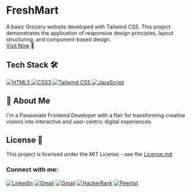 # FreshMart
A basic Grocery website developed with Tailwind CSS. This project demonstrates the application of responsive design principles, layout structuring, and component-based design.
<br>
<a href="https://freshhmart.netlify.app/">Visit Now</a> 🚀

## Tech Stack 🛠️

<a href="https://html.com/" target="_blank" rel="noreferrer">
    <img src="https://img.shields.io/badge/html5-%23E34F26.svg?style=for-the-badge&logo=html5&logoColor=white" alt="HTML5" />
  </a>
  </a> <a href="https://en.wikipedia.org/wiki/CSS" target="_blank" rel="noreferrer">
    <img src="https://img.shields.io/badge/css3-%231572B6.svg?style=for-the-badge&logo=css3&logoColor=white" alt="CSS3" />
  </a>
  <a href="https://tailwindcss.com/" target="_blank" rel="noreferrer">
    <img src="https://img.shields.io/badge/tailwindcss-%2338B2AC.svg?style=for-the-badge&logo=tailwind-css&logoColor=white" alt="Tailwind CSS" />
  </a>
<a href="https://developer.mozilla.org/en-US/docs/Web/JavaScript" target="_blank" rel="noreferrer">
    <img src="https://img.shields.io/badge/javascript-%23323330.svg?style=for-the-badge&logo=javascript&logoColor=%23F7DF1E" alt="JavaScript" />
  </a>

## 🚀 About Me
I'm a Passionate Frontend Developer with a flair for transforming creative visions into interactive and user-centric digital experiences.

## License 📄
This project is licensed under the MIT License - see the [License.md](https://github.com/Kartikaysharma2004/Tailwind-CSS/blob/main/LICENSE)

<h3 align="left">Connect with me:</h3>
<p align="left">
<a href="https://www.linkedin.com/in/kartikay-sharma2004/" target="blank"><img align="center" src="https://img.shields.io/badge/linkedin-%230077B5.svg?style=for-the-badge&logo=linkedin&logoColor=white" alt="LinkedIn" /></a>
  <a href="mailto:kartikaysharmaa2004@gmail.com" target="blank"><img align="center" src="https://img.shields.io/badge/gmail-D14836.svg?style=for-the-badge&logo=gmail&logoColor=white" alt="Gmail" /></a>
  <a href="https://t.me/kartikay2004" target="blank"><img align="center" src="https://img.shields.io/badge/telegram-2CA5E0.svg?style=for-the-badge&logo=telegram&logoColor=white" alt="Gmail" /></a>
  <a href="https://www.hackerrank.com/profile/kartikaysharmaa1" target="blank"><img align="center" src="https://img.shields.io/badge/hackerrank-2EC866.svg?style=for-the-badge&logo=hackerrank&logoColor=white" alt="HackerRank" /></a>
<a href="https://peerlist.io/kartikaysharma" target="blank"><img align="center" src="https://github-readme-badge.peerlist.io/api/kartikay" alt="Peerlist"  /></a>
</p>
